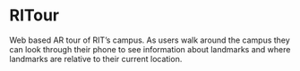 # RITour
Web based AR tour of RIT’s campus. As users walk around the campus they can look through their phone to see information about landmarks and where landmarks are relative to their current location.
